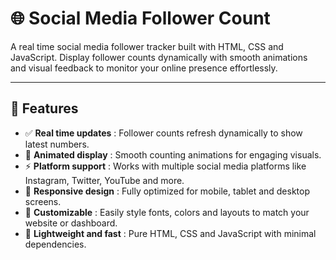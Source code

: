 # 🌐 Social Media Follower Count

A real time social media follower tracker built with HTML, CSS and JavaScript. Display follower counts dynamically with smooth animations and visual feedback to monitor your online presence effortlessly.

---

## 🚀 Features
- ✅ **Real time updates** : Follower counts refresh dynamically to show latest numbers.  
- 🎨 **Animated display** : Smooth counting animations for engaging visuals.  
- ⚡ **Platform support** : Works with multiple social media platforms like Instagram, Twitter, YouTube and more.  
- 📱 **Responsive design** : Fully optimized for mobile, tablet and desktop screens.  
- 🧩 **Customizable** : Easily style fonts, colors and layouts to match your website or dashboard.  
- 🎯 **Lightweight and fast** : Pure HTML, CSS and JavaScript with minimal dependencies.
